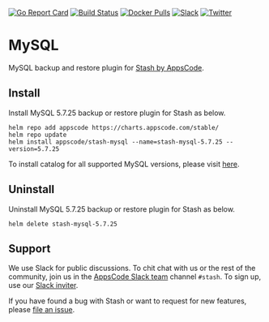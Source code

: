 [![Go Report Card](https://goreportcard.com/badge/stash.appscode.dev/mysql)](https://goreportcard.com/report/stash.appscode.dev/mysql)
[![Build Status](https://travis-ci.org/stashed/mysql.svg?branch=master)](https://travis-ci.org/stashed/mysql)
[![Docker Pulls](https://img.shields.io/docker/pulls/stashed/stash-mysql.svg)](https://hub.docker.com/r/stashed/stash-mysql/)
[![Slack](https://slack.appscode.com/badge.svg)](https://slack.appscode.com)
[![Twitter](https://img.shields.io/twitter/follow/appscodehq.svg?style=social&logo=twitter&label=Follow)](https://twitter.com/intent/follow?screen_name=AppsCodeHQ)

# MySQL

MySQL backup and restore plugin for [Stash by AppsCode](https://appscode.com/products/stash).

## Install

Install MySQL 5.7.25 backup or restore plugin for Stash as below.

```console
helm repo add appscode https://charts.appscode.com/stable/
helm repo update
helm install appscode/stash-mysql --name=stash-mysql-5.7.25 --version=5.7.25
```

To install catalog for all supported MySQL versions, please visit [here](https://github.com/stashed/catalog).

## Uninstall

Uninstall MySQL 5.7.25 backup or restore plugin for Stash as below.

```console
helm delete stash-mysql-5.7.25
```

## Support

We use Slack for public discussions. To chit chat with us or the rest of the community, join us in the [AppsCode Slack team](https://appscode.slack.com/messages/C8NCX6N23/details/) channel `#stash`. To sign up, use our [Slack inviter](https://slack.appscode.com/).

If you have found a bug with Stash or want to request for new features, please [file an issue](https://github.com/stashed/stash/issues/new).
